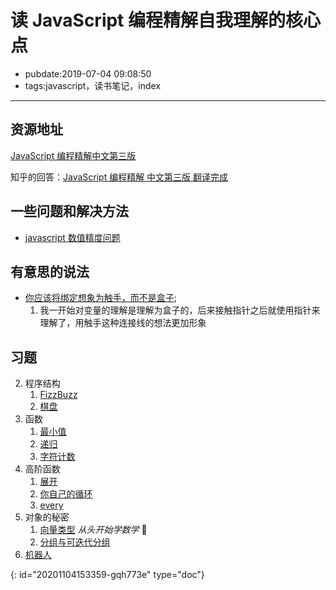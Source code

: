 # 读 JavaScript 编程精解自我理解的核心点

- pubdate:2019-07-04 09:08:50
- tags:javascript，读书笔记，index

---

## 资源地址

[JavaScript 编程精解中文第三版](https://legacy.gitbook.com/book/wizardforcel/eloquent-js-3e/details)

知乎的回答：[JavaScript 编程精解 中文第三版 翻译完成](https://zhuanlan.zhihu.com/p/37881866)

## 一些问题和解决方法

- [javascript 数值精度问题](./javascript数值问题)

## 有意思的说法

- [你应该将绑定想象为触手，而不是盒子](https://wizardforcel.gitbooks.io/eloquent-js-3e/content/2.html#绑定);
  1. 我一开始对变量的理解是理解为盒子的，后来接触指针之后就使用指针来理解了，用触手这种连接线的想法更加形象

## 习题

2. 程序结构
   1. [FizzBuzz](./习题/fizzbuzz)
   2. [棋盘](./习题/棋盘)
3. 函数
   1. [最小值](./习题/最小值)
   2. [递归](./习题/递归)
   3. [字符计数](./习题/字符计数)
4. 高阶函数
   1. [展开](./习题/展开)
   2. [你自己的循环](./习题/你自己的循环)
   3. [every](./习题/every)
5. 对象的秘密
   1. [向量类型](./习题/向量类型)  *从头开始学数学* 🤣
   2. [分组与可迭代分组](./习题/分组与可迭代分组)
6. [机器人](./项目/机器人)


{: id="20201104153359-gqh773e" type="doc"}
